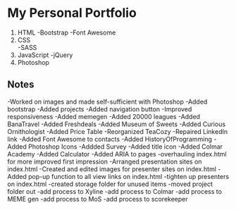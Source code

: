 # My Personal Portfolio

1. HTML
   -Bootstrap
   -Font Awesome
2. CSS  
   -SASS
3. JavaScript
   -jQuery
4. Photoshop

## Notes

-Worked on images and made self-sufficient with Photoshop
-Added bootstrap
-Added projects
-Added navigation button
-Improved responsiveness
-Added memegen
-Added 20000 leagues
-Added BanaTravel
-Added Freshdeals
-Added Museum of Sweets
-Added Curious Ornithologist
-Added Price Table
-Reorganized TeaCozy
-Repaired LinkedIn link
-Added Font Awesome to contacts
-Added HistoryOfProgramming
-Added Photoshop Icons
-Addded Survey
-Added title icon
-Added Colmar Academy
-Added Calculator
-Added ARIA to pages
-overhauling index.html for more improved first impression
-Arranged presentation sites on index.html
-Created and edited images for presenter sites on index.html
-Added pop-up function to all view links on index.html
-tighten up presenters on index.html
-created storage folder for unused items
-moved project folder out
-add process to Xyline
-add process to Colmar
-add process to MEME gen
-add process to MoS
-add process to scorekeeper
